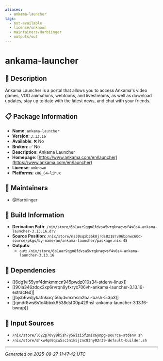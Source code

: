 ```yaml
---
aliases:
  - ankama-launcher
tags:
  - not-available
  - license/unknown
  - maintainers/Harbiinger
  - outputs/out
---
```


# ankama-launcher

## 📝 Description

Ankama Launcher is a portal that allows you to access Ankama's video games, VOD animations, webtoons, and livestreams, as well as download updates, stay up to date with the latest news, and chat with your friends.


## 📋 Package Information

- **Name**: `ankama-launcher`
- **Version**: `3.13.16`
- **Available**: ❌ No
- **Broken**: ✅ No
- **Description**: Ankama Launcher
- **Homepage**: [https://www.ankama.com/en/launcher](https://www.ankama.com/en/launcher)
- **License**: `unknown`
- **Platforms**: `x86_64-linux`
## 👥 Maintainers

- @Harbiinger


## 🔧 Build Information

- **Derivation Path**: `/nix/store/6b1aar9qgn8fdvsa5wrqkragwsf4v8s4-ankama-launcher-3.13.16.drv`
- **Source Position**: `/nix/store/ns30sqxb36k8jrds8z18rv96bpnwc60d-source/pkgs/by-name/an/ankama-launcher/package.nix:48`
- **Outputs**:
  - `out`:  `/nix/store/6b1aar9qgn8fdvsa5wrqkragwsf4v8s4-ankama-launcher-3.13.16`

## 🔗 Dependencies

- [[6dg1vi55ynf4dmkmmcn945pwdz010s34-stdenv-linux]]
- [[90ia346zdqx2xp6rvrqn9yfxryx706vh-ankama-launcher-3.13.16-extracted]]
- [[bjsb6wdjykafnkixq156qdvmxhsm2bai-bash-5.3p3]]
- [[qmdr8ws6s1c4bbxk6538dsf00p429nsl-ankama-launcher-3.13.16-bwrap]]

## 📁 Input Sources

- `/nix/store/l622p70vy8k5sh7y5wizi5f2mic6ynpg-source-stdenv.sh`
- `/nix/store/shkw4qm9qcw5sc5n1k5jznc83ny02r39-default-builder.sh`

---
*Generated on 2025-09-27 11:47:42 UTC*

